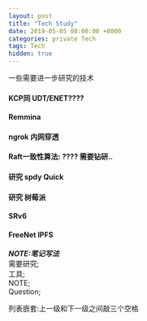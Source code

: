 ```yaml
---
layout: post
title: "Tech Study"
date: 2019-05-05 08:00:00 +0000
categories: private Tech
tags: Tech
hidden: true
--- 
```

一些需要进一步研究的技术



#### KCP同 UDT/ENET????  

#### Remmina

#### ngrok  内网穿透  

#### Raft一致性算法: ???? 需要钻研..

#### 研究  spdy  Quick  

#### 研究 树莓派  

#### SRv6   

#### FreeNet  IPFS  

***NOTE:笔记写法***  
需要研究;  
工具;  
NOTE;  
Question;  

列表嵌套:上一级和下一级之间敲三个空格
